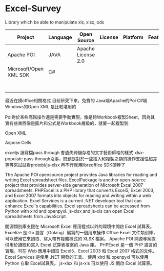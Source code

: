 # Excel-Survey
Library which be able to manipulate xls, xlsx, ods


|  Project  | Language | Open Source | License | Platform | Feature |  |
|---|---|---|---|---|---|---|
| Apache POI | JAVA  | Apache License 2.0  |   |   |
| Microsoft/Open XML SDK  | C#  |   |   |   |
|   |   |   |   |   |
|   |   |   |   |   |
|   |   |   |   |   |
|   |   |   |   |   |
|   |   |   |   |   |
|   |   |   |   |   |
|   |   |   |   |   |

最近在摸office相關格式
目前研究下來，免費的
Java端Apache的Poi
C#端Windows的Open XML
是比較堪用的

Poi對於某些高階操作還是需要手動實現，像是跨Workbook複製Sheet，因為其實有些東西像是圖片和公式是Workbook層級的，就要一起複製到

Open XML


Aspose.Cells 



exceljs 讀寫檔pass through 會遺失跨儲存格的文字藝術師啥的樣式
xlsx-populate pass through沒事，問題是對於一些插入和複製之類的操作支援性超差
等等來試試看protobi/js-xlsx
再不行就用libreoffice SDK硬幹了



The Apache POI opensource project provides Java libraries for reading and writing Excel spreadsheet files. ExcelPackage is another open-source project that provides server-side generation of Microsoft Excel 2007 spreadsheets. PHPExcel is a PHP library that converts Excel5, Excel 2003, and Excel 2007 formats into objects for reading and writing within a web application. Excel Services is a current .NET developer tool that can enhance Excel's capabilities. Excel spreadsheets can be accessed from Python with xlrd and openpyxl. js-xlsx and js-xls can open Excel spreadsheets from JavaScript.

開源類別庫支援在 Microsoft Excel 應用程式以外的環境中開啟 Excel 試算表。 Excelize 是 Go 語言（Golang）編寫的一個用來操作 Office Excel 文件類別庫，可以使用它來讀取、寫入帶有複雜樣式的 XLSX 檔案。 Apache POI 開源專案提供用於讀取和寫入 Excel 試算表檔案的 Java 庫。 PHPExcel 是一個 PHP 語言的實現，可在 Web 應用中讀取 Excel5，Excel 2003 和 Excel 2007 格式的文件。 Excel Services 是使用 .NET 開發的工具。 使用 xlrd 和 openpyxl 可以使用 Python 存取 Excel試算表。 js-xlsx 和 js-xls 可以使用 JS 開啟 Excel 試算表。
